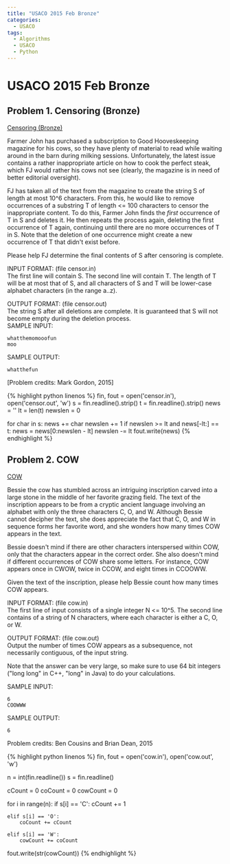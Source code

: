 ```yaml
---
title: "USACO 2015 Feb Bronze"
categories:
  - USACO
tags:
  - Algorithms
  - USACO
  - Python
---
```


# USACO 2015 Feb Bronze  

## Problem 1. Censoring (Bronze)   
[Censoring (Bronze)](http://www.usaco.org/index.php?page=viewproblem2&cpid=526)  

Farmer John has purchased a subscription to Good Hooveskeeping magazine for his cows, so they have plenty of material to read while waiting around in the barn during milking sessions. Unfortunately, the latest issue contains a rather inappropriate article on how to cook the perfect steak, which FJ would rather his cows not see (clearly, the magazine is in need of better editorial oversight).  

FJ has taken all of the text from the magazine to create the string S of length at most 10^6 characters. From this, he would like to remove occurrences of a substring T of length <= 100 characters to censor the inappropriate content. To do this, Farmer John finds the _first_ occurrence of T in S and deletes it. He then repeats the process again, deleting the first occurrence of T again, continuing until there are no more occurrences of T in S. Note that the deletion of one occurrence might create a new occurrence of T that didn't exist before.  

Please help FJ determine the final contents of S after censoring is complete.  

INPUT FORMAT: (file censor.in)  
The first line will contain S. The second line will contain T. The length of T will be at most that of S, and all characters of S and T will be lower-case alphabet characters (in the range a..z).  

OUTPUT FORMAT: (file censor.out)  
The string S after all deletions are complete. It is guaranteed that S will not become empty during the deletion process.  
SAMPLE INPUT:  
```
whatthemomooofun
moo
```
SAMPLE OUTPUT:
```
whatthefun
```
[Problem credits: Mark Gordon, 2015]


{% highlight python linenos %}
fin, fout = open('censor.in'), open('censor.out', 'w')
s = fin.readline().strip()
t = fin.readline().strip()
news = ''
lt = len(t)
newslen = 0

for char in s:
    news += char
    newslen += 1
    if newslen >= lt and news[-lt:] == t:
        news = news[0:newslen - lt]
        newslen -= lt
fout.write(news)
{% endhighlight %}

## Problem 2. COW  

[COW](http://www.usaco.org/index.php?page=viewproblem2&cpid=527)    

Bessie the cow has stumbled across an intriguing inscription carved into a large stone in the middle of her favorite grazing field. The text of the inscription appears to be from a cryptic ancient language involving an alphabet with only the three characters C, O, and W. Although Bessie cannot decipher the text, she does appreciate the fact that C, O, and W in sequence forms her favorite word, and she wonders how many times COW appears in the text.  

Bessie doesn't mind if there are other characters interspersed within COW, only that the characters appear in the correct order. She also doesn't mind if different occurrences of COW share some letters. For instance, COW appears once in CWOW, twice in CCOW, and eight times in CCOOWW.  

Given the text of the inscription, please help Bessie count how many times COW appears.  

INPUT FORMAT: (file cow.in)  
The first line of input consists of a single integer N <= 10^5. The second line contains of a string of N characters, where each character is either a C, O, or W.  

OUTPUT FORMAT: (file cow.out)  
Output the number of times COW appears as a subsequence, not necessarily contiguous, of the input string.  

Note that the answer can be very large, so make sure to use 64 bit integers ("long long" in C++, "long" in Java) to do your calculations.  

SAMPLE INPUT:
```
6
COOWWW
```
SAMPLE OUTPUT:
```
6
```
Problem credits: Ben Cousins and Brian Dean, 2015

{% highlight python linenos %}
fin, fout = open('cow.in'), open('cow.out', 'w')

n = int(fin.readline())
s = fin.readline()

cCount = 0
coCount = 0
cowCount = 0

for i in range(n):
    if s[i] == 'C':
        cCount += 1

    elif s[i] == 'O':
        coCount += cCount

    elif s[i] == 'W':
        cowCount += coCount

fout.write(str(cowCount))
{% endhighlight %}

